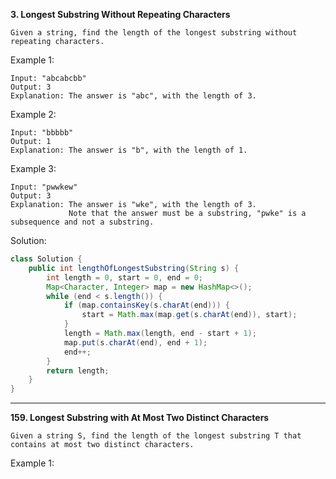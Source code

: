 **3. Longest Substring Without Repeating Characters**
```
Given a string, find the length of the longest substring without repeating characters.
```
Example 1:
```
Input: "abcabcbb"
Output: 3 
Explanation: The answer is "abc", with the length of 3. 
```
Example 2:
```
Input: "bbbbb"
Output: 1
Explanation: The answer is "b", with the length of 1.
```
Example 3:
```
Input: "pwwkew"
Output: 3
Explanation: The answer is "wke", with the length of 3. 
             Note that the answer must be a substring, "pwke" is a subsequence and not a substring.
```
Solution:
```java
class Solution {
    public int lengthOfLongestSubstring(String s) {
        int length = 0, start = 0, end = 0;
        Map<Character, Integer> map = new HashMap<>();
        while (end < s.length()) {
            if (map.containsKey(s.charAt(end))) {
                start = Math.max(map.get(s.charAt(end)), start);
            }
            length = Math.max(length, end - start + 1);
            map.put(s.charAt(end), end + 1);
            end++;
        }
        return length;
    }
}
```
---
**159. Longest Substring with At Most Two Distinct Characters**
```
Given a string S, find the length of the longest substring T that contains at most two distinct characters.
```
Example 1:
```

```